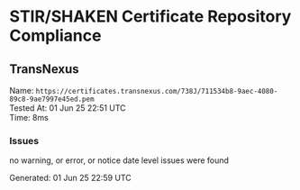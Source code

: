 # STIR/SHAKEN Certificate Repository Compliance

## TransNexus

Name: `https://certificates.transnexus.com/738J/711534b8-9aec-4080-89c8-9ae7997e45ed.pem`\
Tested At: 01 Jun 25 22:51 UTC\
Time: 8ms

### Issues

no warning, or error, or notice date level issues were found

Generated: 01 Jun 25 22:59 UTC